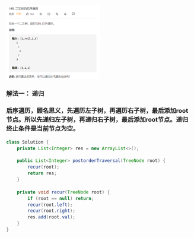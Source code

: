 <img src = 'https://github.com/leopardv10/DataStructure-and-ComputerAlgorithm/blob/master/%E4%BA%8C%E5%8F%89%E6%A0%91/images/145.png?raw=true' width = 50%>

### 解法一： 递归

### 后序遍历，顾名思义，先遍历左子树，再遍历右子树，最后添加root节点。所以先递归左子树，再递归右子树，最后添加root节点。递归终止条件是当前节点为空。

```java
class Solution {
    private List<Integer> res = new ArrayList<>();

    public List<Integer> postorderTraversal(TreeNode root) {
        recur(root);
        return res;
    }

    private void recur(TreeNode root) {
        if (root == null) return;
        recur(root.left);
        recur(root.right);
        res.add(root.val);
    }
}
```



